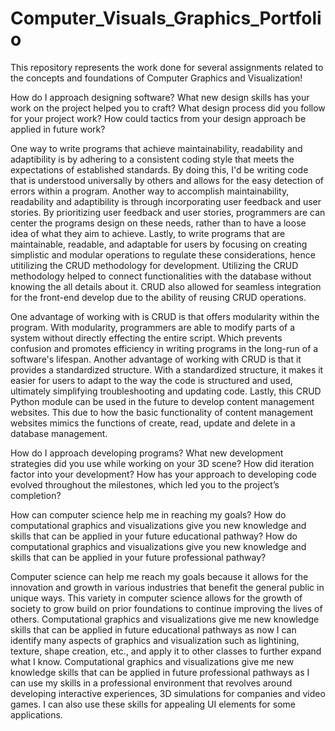 # Computer_Visuals_Graphics_Portfolio

This repository represents the work done for several assignments related to the concepts and foundations of Computer Graphics and Visualization!

How do I approach designing software? What new design skills has your work on the project helped you to craft? What design process did you follow for your project work? How could tactics from your design approach be applied in future work?

One way to write programs that achieve maintainability, readability and adaptibility is by adhering to a consistent coding style that meets the expectations of established standards. By doing this, I'd be writing code that is understood universally by others and allows for the easy detection of errors within a program. Another way to accomplish maintainability, readability and adaptibility is through incorporating user feedback and user stories. By prioritizing user feedback and user stories, programmers are can center the programs design on these needs, rather than to have a loose idea of what they aim to achieve. Lastly, to write programs that are maintainable, readable, and adaptable for users by focusing on creating simplistic and modular operations to regulate these considerations, hence utitilizing the CRUD methodology for development. Utilizing the CRUD methodology helped to connect functionalities with the database without knowing the all details about it. CRUD also allowed for seamless integration for the front-end develop due to the ability of reusing CRUD operations.

One advantage of working with is CRUD is that offers modularity within the program. With modularity, programmers are able to modify parts of a system without directly effecting the entire script. Which prevents confusion and promotes efficiency in writing programs in the long-run of a software's lifespan. Another advantage of working with CRUD is that it provides a standardized structure. With a standardized structure, it makes it easier for users to adapt to the way the code is structured and used, ultimately simplifying troubleshooting and updating code. Lastly, this CRUD Python module can be used in the future to develop content management websites. This due to how the basic functionality of content management websites mimics the functions of create, read, update and delete in a database management.

How do I approach developing programs? What new development strategies did you use while working on your 3D scene? How did iteration factor into your development? How has your approach to developing code evolved throughout the milestones, which led you to the project’s completion?


How can computer science help me in reaching my goals? How do computational graphics and visualizations give you new knowledge and skills that can be applied in your future educational pathway? How do computational graphics and visualizations give you new knowledge and skills that can be applied in your future professional pathway?

Computer science can help me reach my goals because it allows for the innovation and growth in various industries that benefit the general public in unique ways. This variety in computer science allows for the growth of society to grow build on prior foundations to continue improving the lives of others. Computational graphics and visualizations give me new knowledge skills that can be applied in future educational pathways as now I can identify many aspects of graphics and visualization such as lightining, texture, shape creation, etc., and apply it to other classes to further expand what I know. Computational graphics and visualizations give me new knowledge skills that can be applied in future professional pathways as I can use my skills in a professional environment that revolves around developing interactive experiences, 3D simulations for companies and video games. I can also use these skills for appealing UI elements for some applications.
